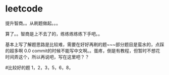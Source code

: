 # leetcode
提升智商。。从刷题做起。。。      
         
算了。。智商是上不去了的，练练练练练下手吧。。


基本上写了解题思路是比较难，需要在好好再刷的题~~~部分题目是蛮水的，点踩的超多啊 0.0  commit的时候不能写中文啊。。蛋疼，倒是有教程，但暂时不想花时间弄这个，所以再说吧，写在这里吧？？

#比较好的题
1，2，3，5，6，8， 
